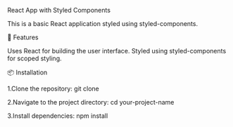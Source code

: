 React App with Styled Components

This is a basic React application styled using styled-components.

🚀 Features

Uses React for building the user interface.
Styled using styled-components for scoped styling.

📦 Installation

1.Clone the repository:
git clone <Your-GitHub-Repository-URL>

2.Navigate to the project directory:
 cd your-project-name

3.Install dependencies:
npm install

